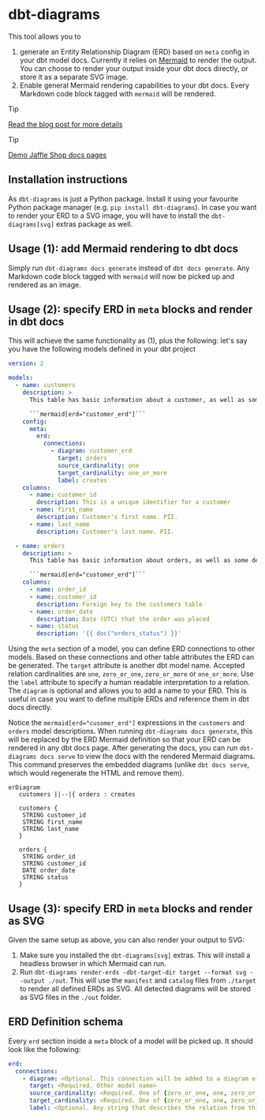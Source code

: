 # dbt-diagrams

This tool allows you to

1. generate an Entity Relationship Diagram (ERD) based on `meta` config in your dbt model docs. Currently it relies on [Mermaid](https://mermaid.js.org/syntax/entityRelationshipDiagram.html) to render the output. You can choose to render your output inside your dbt docs directly, or store it as a separate SVG image.
1. Enable general Mermaid rendering capabilities to your dbt docs. Every Markdown code block tagged with `mermaid` will be rendered.

> [!TIP]
> [Read the blog post for more details](https://medium.com/p/26bd7f8af671)

> [!TIP]
> [Demo Jaffle Shop docs pages](https://djlemkes.github.io/dbt-diagrams)

## Installation instructions

As `dbt-diagrams` is just a Python package. Install it using your favourite Python package manager (e.g. `pip install dbt-diagrams`). In case you want to render your ERD to a SVG image, you will have to install the `dbt-diagrams[svg]` extras package as well.

## Usage (1): add Mermaid rendering to dbt docs

Simply run `dbt-diagrams docs generate` instead of `dbt docs generate`. Any Markdown code block tagged with `mermaid` will now be picked up and rendered as an image.

## Usage (2): specify ERD in `meta` blocks and render in dbt docs

This will achieve the same functionality as (1), plus the following: let's say you have the following models defined in your dbt project

````yaml
version: 2

models:
  - name: customers
    description: >
      This table has basic information about a customer, as well as some derived facts based on a customer's orders

      ```mermaid[erd="customer_erd"]```
    config:
      meta:
        erd:
          connections:
            - diagram: customer_erd
              target: orders
              source_cardinality: one
              target_cardinality: one_or_more
              label: creates
    columns:
      - name: customer_id
        description: This is a unique identifier for a customer
      - name: first_name
        description: Customer's first name. PII.
      - name: last_name
        description: Customer's last name. PII.

  - name: orders
    description: >
      This table has basic information about orders, as well as some derived facts based on payments

      ```mermaid[erd="customer_erd"]```
    columns:
      - name: order_id
      - name: customer_id
        description: Foreign key to the customers table
      - name: order_date
        description: Date (UTC) that the order was placed
      - name: status
        description: '{{ doc("orders_status") }}'
````

Using the `meta` section of a model, you can define ERD connections to other models. Based on these connections and other table attributes the ERD can be generated. The `target` attribute is another dbt model name. Accepted relation cardinalities are `one`, `zero_or_one`, `zero_or_more` or `one_or_more`. Use the `label` attribute to specify a human readable interpretation to a relation. The `diagram` is optional and allows you to add a name to your ERD. This is useful in case you want to define multiple ERDs and reference them in dbt docs directly.

Notice the `mermaid[erd="cusomer_erd"]` expressions in the `customers` and `orders` model descriptions. When running `dbt-diagrams docs generate`, this will be replaced by the ERD Mermaid definition so that your ERD can be rendered in any dbt docs page.
After generating the docs, you can run `dbt-diagrams docs serve` to view the docs with the rendered Mermaid diagrams. This command preserves the embedded diagrams (unlike `dbt docs serve`, which would regenerate the HTML and remove them).

```mermaid
erDiagram
   customers ||--|{ orders : creates

   customers {
    STRING customer_id
    STRING first_name
    STRING last_name
   }

   orders {
    STRING order_id
    STRING customer_id
    DATE order_date
    STRING status
   }
```

## Usage (3): specify ERD in `meta` blocks and render as SVG

Given the same setup as above, you can also render your output to SVG:

1. Make sure you installed the `dbt-diagrams[svg]` extras. This will install a headless browser in which Mermaid can run.
1. Run `dbt-diagrams render-erds -dbt-target-dir target --format svg --output ./out`. This will use the `manifest` and `catalog` files from `./target` to render all defined ERDs as SVG. All detected diagrams will be stored as SVG files in the `./out` folder.

## ERD Definition schema

Every `erd` section inside a `meta` block of a model will be picked up. It should look like the following:

```yaml
erd:
  connections:
    - diagram: <Optional. This connection will be added to a diagram of this name>
      target: <Required. Other model name>
      source_cardinality: <Required. One of {zero_or_one, one, zero_or_more, one_or_more}>
      target_cardinality: <Required. One of {zero_or_one, one, zero_or_more, one_or_more}>
      label: <Optional. Any string that describes the relation from this model to target model.>
```
